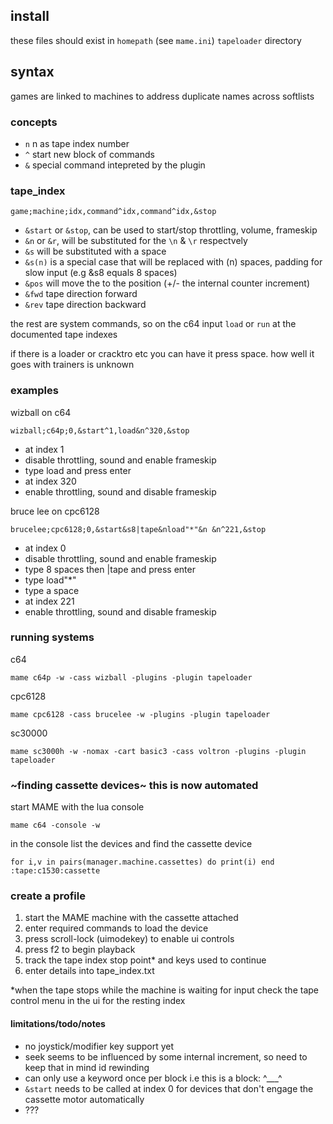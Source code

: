 ## install
these files should exist in `homepath` (see `mame.ini`) `tapeloader` directory

## syntax
games are linked to machines to address duplicate names across softlists

### concepts
- `n` n as tape index number
- `^` start new block of commands
- `&` special command intepreted by the plugin

### tape_index
```
game;machine;idx,command^idx,command^idx,&stop
```

- `&start` or `&stop`, can be used to start/stop throttling, volume, frameskip
- `&n` or `&r`, will be substituted for the `\n` & `\r` respectvely
- `&s` will be substituted with a space
- `&s(n)` is a special case that will be replaced with (n) spaces, padding for slow input (e.g &s8 equals 8 spaces)
- `&pos` will move the to the position (+/- the internal counter increment)
- `&fwd` tape direction forward
- `&rev` tape direction backward

the rest are system commands, so on the c64 input `load` or `run` at the documented tape indexes

if there is a loader or cracktro etc you can have it press space. how well it goes with trainers is unknown

### examples
wizball on c64
```
wizball;c64p;0,&start^1,load&n^320,&stop
```
- at index 1
 - disable throttling, sound and enable frameskip 
 - type load and press enter
- at index 320
 - enable throttling, sound and disable frameskip 

bruce lee on cpc6128
```
brucelee;cpc6128;0,&start&s8|tape&nload"*"&n &n^221,&stop
```
- at index 0
 - disable throttling, sound and enable frameskip 
 - type 8 spaces then |tape and press enter
 - type load"*"
 - type a space
- at index 221
 - enable throttling, sound and disable frameskip 


### running systems
c64
```
mame c64p -w -cass wizball -plugins -plugin tapeloader
```

cpc6128
```
mame cpc6128 -cass brucelee -w -plugins -plugin tapeloader
```

sc30000
```
mame sc3000h -w -nomax -cart basic3 -cass voltron -plugins -plugin tapeloader
```


### ~finding cassette devices~ this is now automated
start MAME with the lua console
```
mame c64 -console -w
```

in the console list the devices and find the cassette device
```
for i,v in pairs(manager.machine.cassettes) do print(i) end
:tape:c1530:cassette
```

### create a profile
1. start the MAME machine with the cassette attached
2. enter required commands to load the device
3. press scroll-lock (uimodekey) to enable ui controls
4. press f2 to begin playback
5. track the tape index stop point* and keys used to continue
6. enter details into tape_index.txt

*when the tape stops while the machine is waiting for input check the tape control menu in the ui for the resting index


#### limitations/todo/notes
* no joystick/modifier key support yet
* seek seems to be influenced by some internal increment, so need to keep that in mind id rewinding
* can only use a keyword once per block i.e this is a block: ^___^
* `&start` needs to be called at index 0 for devices that don't engage the cassette motor automatically
* ???
